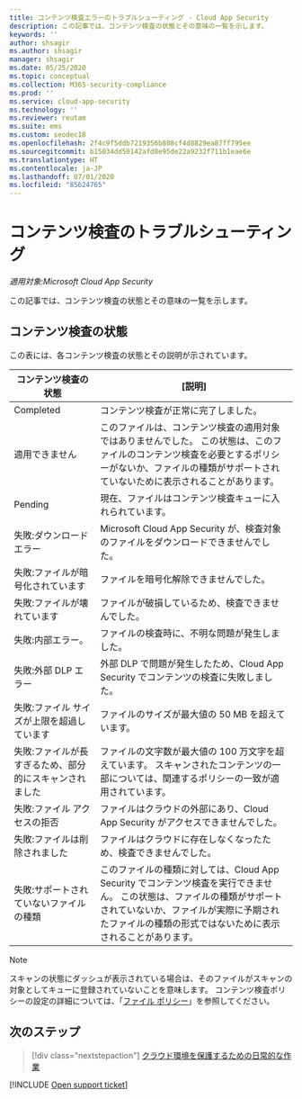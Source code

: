 ```yaml
---
title: コンテンツ検査エラーのトラブルシューティング - Cloud App Security
description: この記事では、コンテンツ検査の状態とその意味の一覧を示します。
keywords: ''
author: shsagir
ms.author: shsagir
manager: shsagir
ms.date: 05/25/2020
ms.topic: conceptual
ms.collection: M365-security-compliance
ms.prod: ''
ms.service: cloud-app-security
ms.technology: ''
ms.reviewer: reutam
ms.suite: ems
ms.custom: seodec18
ms.openlocfilehash: 2f4c9f5ddb7219356b808cf4d8829ea87ff795ee
ms.sourcegitcommit: b15034dd50142afd8e95de22a9232f711b1eae6e
ms.translationtype: HT
ms.contentlocale: ja-JP
ms.lasthandoff: 07/01/2020
ms.locfileid: "85624765"
---
```

# <a name="troubleshooting-content-inspection"></a>コンテンツ検査のトラブルシューティング

*適用対象:Microsoft Cloud App Security*

この記事では、コンテンツ検査の状態とその意味の一覧を示します。

## <a name="content-inspection-status"></a>コンテンツ検査の状態

この表には、各コンテンツ検査の状態とその説明が示されています。

|コンテンツ検査の状態|[説明]|
|---|---|
|Completed|コンテンツ検査が正常に完了しました。|
|適用できません|このファイルは、コンテンツ検査の適用対象ではありませんでした。 この状態は、このファイルのコンテンツ検査を必要とするポリシーがないか、ファイルの種類がサポートされていないために表示されることがあります。|
|Pending|現在、ファイルはコンテンツ検査キューに入れられています。|
|失敗:ダウンロード エラー|Microsoft Cloud App Security が、検査対象のファイルをダウンロードできませんでした。|
|失敗:ファイルが暗号化されています|ファイルを暗号化解除できませんでした。|
|失敗:ファイルが壊れています|ファイルが破損しているため、検査できませんでした。|
|失敗:内部エラー。|ファイルの検査時に、不明な問題が発生しました。|
|失敗:外部 DLP エラー|外部 DLP で問題が発生したため、Cloud App Security でコンテンツの検査に失敗しました。|
|失敗:ファイル サイズが上限を超過しています|ファイルのサイズが最大値の 50 MB を超えています。|
|失敗:ファイルが長すぎるため、部分的にスキャンされました|ファイルの文字数が最大値の 100 万文字を超えています。 スキャンされたコンテンツの一部については、関連するポリシーの一致が適用されています。|
|失敗:ファイル アクセスの拒否|ファイルはクラウドの外部にあり、Cloud App Security がアクセスできませんでした。|
|失敗:ファイルは削除されました|ファイルはクラウドに存在しなくなったため、検査できませんでした。|
|失敗:サポートされていないファイルの種類|このファイルの種類に対しては、Cloud App Security でコンテンツ検査を実行できません。 この状態は、ファイルの種類がサポートされていないか、ファイルが実際に予期されたファイルの種類の形式ではないために表示されることがあります。|

> [!NOTE]
> スキャンの状態にダッシュが表示されている場合は、そのファイルがスキャンの対象としてキューに登録されていないことを意味します。 コンテンツ検査ポリシーの設定の詳細については、「[ファイル ポリシー](data-protection-policies.md)」を参照してください。

## <a name="next-steps"></a>次のステップ

> [!div class="nextstepaction"]
> [クラウド環境を保護するための日常的な作業](daily-activities-to-protect-your-cloud-environment.md)

[!INCLUDE [Open support ticket](includes/support.md)]
